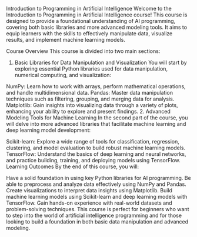 Introduction to Programming in Artificial Intelligence
Welcome to the Introduction to Programming in Artificial Intelligence course! This course is designed to provide a foundational understanding of AI programming, covering both basic libraries and more advanced modeling tools. It aims to equip learners with the skills to effectively manipulate data, visualize results, and implement machine learning models.

Course Overview
This course is divided into two main sections:

1. Basic Libraries for Data Manipulation and Visualization
You will start by exploring essential Python libraries used for data manipulation, numerical computing, and visualization:

NumPy: Learn how to work with arrays, perform mathematical operations, and handle multidimensional data.
Pandas: Master data manipulation techniques such as filtering, grouping, and merging data for analysis.
Matplotlib: Gain insights into visualizing data through a variety of plots, enhancing your ability to explore and present findings.
2. Advanced Modeling Tools for Machine Learning
In the second part of the course, you will delve into more advanced libraries that facilitate machine learning and deep learning model development:

Scikit-learn: Explore a wide range of tools for classification, regression, clustering, and model evaluation to build robust machine learning models.
TensorFlow: Understand the basics of deep learning and neural networks, and practice building, training, and deploying models using TensorFlow.
Learning Outcomes
By the end of this course, you will:

Have a solid foundation in using key Python libraries for AI programming.
Be able to preprocess and analyze data effectively using NumPy and Pandas.
Create visualizations to interpret data insights using Matplotlib.
Build machine learning models using Scikit-learn and deep learning models with TensorFlow.
Gain hands-on experience with real-world datasets and problem-solving techniques.
This course is perfect for beginners who want to step into the world of artificial intelligence programming and for those looking to build a foundation in both basic data manipulation and advanced modeling.

